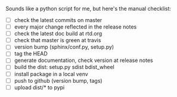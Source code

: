 
Sounds like a python script for me, but here's the manual checklist:

- [ ] check the latest commits on master
- [ ] every major change reflected in the release notes
- [ ] check the latest doc build at rtd.org
- [ ] check that master is green at travis
- [ ] version bump (sphinx/conf.py, setup.py)
- [ ] tag the HEAD
- [ ] generate documentation, check version at release notes
- [ ] build the dist: setup.py sdist bdist_wheel
- [ ] install package in a local venv
- [ ] push to github (version bump, tags)
- [ ] upload dist/* to pypi
